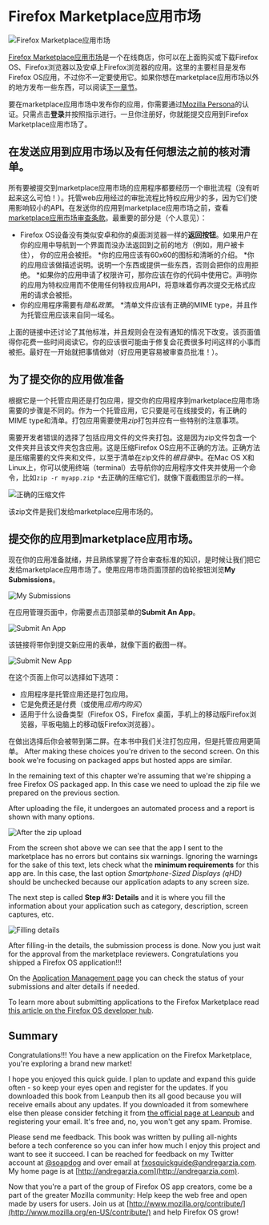 # Firefox Marketplace应用市场

![Firefox Marketplace应用市场](images/originals/marketplace.png)

[Firefox Marketplace应用市场](http://marketplace.firefox.com)是一个在线商店，你可以在上面购买或下载Firefox OS、Firefox浏览器以及安卓上Firefox浏览器的应用。这里的主要栏目是发布Firefox OS应用，不过你不一定要使用它。如果你想在marketplace应用市场以外的地方发布一些东西，可以阅读[下一章节](#distribution)。

要在marketplace应用市场中发布你的应用，你需要通过[Mozilla Persona](https://login.persona.org/about)的认证。只需点击**登录**并按照指示进行。一旦你注册好，你就能提交应用到Firefox Marketplace应用市场了。

## 在发送应用到应用市场以及有任何想法之前的核对清单。

所有要被提交到marketplace应用市场的应用程序都要经历一个审批流程（没有听起来这么可怕！）。托管web应用经过的审批流程比特权应用少的多，因为它们使用影响较小的API。在发送你的应用到marketplace应用市场之前，查看[marketplace应用市场审查条款](https://developer.mozilla.org/en-US/docs/Web/Apps/Publishing/Marketplace_review_criteria)。最重要的部分是（个人意见）：

* Firefox OS设备没有类似安卓和你的桌面浏览器一样的**返回按钮**。如果用户在你的应用中导航到一个界面而没办法返回到之前的地方（例如，用户被卡住）， 你的应用会被拒。
*你的应用应该有60x60的图标和清晰的介绍。
*你的应用应该做描述说明。说明一个东西或提供一些东西，否则会把你的应用拒绝。
*如果你的应用申请了权限许可，那你应该在你的代码中使用它。声明你的应用为特权应用而不使用任何特权应用API，将意味着你再次提交无格式应用的请求会被拒。
* 你的应用程序需要有*隐私政策*。
*清单文件应该有正确的MIME type，并且作为托管应用应该来自同一域名。

上面的链接中还讨论了其他标准，并且规则会在没有通知的情况下改变。该页面值得你花费一些时间阅读它。你的应该很可能由于修复会花费很多时间这样的小事而被拒。最好在一开始就把事情做对（好应用更容易被审查员批准！）。

## 为了提交你的应用做准备

根据它是一个托管应用还是打包应用，提交你的应用程序到marketplace应用市场需要的步骤是不同的。作为一个托管应用，它只要是可在线接受的，有正确的MIME type和清单。打包应用需要使用*zip*打包并应有一些特别的注意事项。

需要开发者错误的选择了包括应用文件的文件夹打包。这是因为zip文件包含一个文件夹并且该文件夹包含应用。这是压缩Firefox OS应用不正确的方法。正确方法是压缩需要的文件夹和文件，以至于清单在zip文件的*根目录*中。在Mac OS X和Linux上，你可以使用终端（terminal）去导航你的应用程序文件夹并使用一个命令，比如`zip -r myapp.zip *`去正确的压缩它们，就像下面截图显示的一样。

![正确的压缩文件](images/originals/marketplace-preparing-packaged-app.png)

该zip文件是我们发给marketplace应用市场的。

## 提交你的应用到marketplace应用市场。

现在你的应用准备就绪，并且熟练掌握了符合审查标准的知识，是时候让我们把它发给marketplace应用市场了。使用应用市场页面顶部的齿轮按钮浏览**My Submissions**。

![My Submissions](images/originals/marketplace-my-submissions.png)

在应用管理页面中，你需要点击顶部菜单的**Submit An App**。

![Submit An App](images/originals/marketplace-new-app.png)

该链接将带你到提交新应用的表单，就像下面的截图一样。

![Submit New App](images/originals/marketplace-step-1.png)

在这个页面上你可以选择如下选项：

* 应用程序是托管应用还是打包应用。
* 它是免费还是付费（或使用*应用内购买*）
* 适用于什么设备类型（Firefox OS，Firefox 桌面，手机上的移动版Firefox浏览器，平板电脑上的移动版Firefox浏览器）。

在做出选择后你会被带到第二屏。在本书中我们关注打包应用，但是托管应用更简单。
After making these choices you're driven to the second screen. On this book we're focusing on packaged apps but hosted apps are similar. 

In the remaining text of this chapter we're assuming that we're shipping a free Firefox OS packaged app. In this case we need to upload the zip file we prepared on the previous section.

After uploading the file, it undergoes an automated process and a report is shown with many options.

![After the zip upload](images/originals/marketplace-step-1_5.png)

From the screen shot above we can see that the app I sent to the marketplace has no errors but contains six warnings. Ignoring the warnings for the sake of this text, lets check what the **minimum requirements** for this app are. In this case, the last option *Smartphone-Sized Displays (qHD)* should be unchecked because our application adapts to any screen size.

The next step is called **Step #3: Details** and it is where you fill the information about your application such as category, description, screen captures, etc.

![Filling details](images/originals/marketplace-step-3.png)

After filling-in the details, the submission process is done. Now you just wait for the approval from the marketplace reviewers. Congratulations you shipped a Firefox OS application!!!

On the [Application Management page](https://marketplace.firefox.com/developers/submissions) you can check the status of your submissions and alter details if needed.

To learn more about submitting applications to the Firefox Marketplace read [this article on the Firefox OS developer hub](https://marketplace.firefox.com/developers/docs/submission).

## Summary

Congratulations!!! You have a new application on the Firefox Marketplace, you're exploring a brand new market!

I hope you enjoyed this quick guide. I plan to update and expand this guide often - so keep your eyes open and register for the updates. If you downloaded this book from Leanpub then its all good because you will receive emails about any updates. If you downloaded it from somewhere else then please consider fetching it from [the official page at Leanpub](http://leanpub.com/quickguidefirefoxosdevelopment) and registering your email. It's free and, no, you won't get any spam. Promise. 

Please send me feedback. This book was written by pulling all-nights before a tech conference so you can infer how much I enjoy this project and want to see it succeed. I can be reached for feedback on my Twitter account at [@soapdog](http://twitter.com/soapdog) and over email at [fxosquickguide@andregarzia.com](mailto:fxosquickguide@andregarzia.com). My home page is at [http://andregarzia.com](http://andregarzia.com).

Now that you're a part of the group of Firefox OS app creators, come be a part of the greater Mozilla community: Help keep the web free and open made by users for users. Join us at [http://www.mozilla.org/contribute/](http://www.mozilla.org/en-US/contribute/) and help Firefox OS grow!

